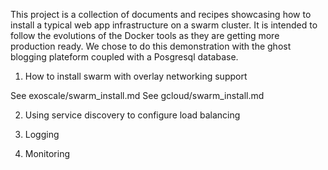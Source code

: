 This project is a collection of documents and recipes showcasing how to install a typical web app infrastructure on a swarm cluster.
It is intended to follow the evolutions of the Docker tools as they are getting more production ready.
We chose to do this demonstration with the ghost blogging plateform coupled with a Posgresql database.

1. How to install swarm with overlay networking support

See exoscale/swarm_install.md
See gcloud/swarm_install.md

2. Using service discovery to configure load balancing

3. Logging

4. Monitoring